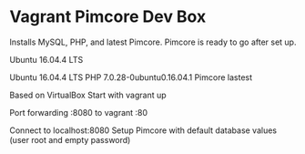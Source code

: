 # Vagrant Pimcore Dev Box

Installs MySQL, PHP, and latest Pimcore.
Pimcore is ready to go after set up.

Ubuntu 16.04.4 LTS

Ubuntu 16.04.4 LTS
PHP 7.0.28-0ubuntu0.16.04.1
Pimcore lastest


Based on VirtualBox
Start with vagrant up

Port forwarding :8080 to vagrant :80

Connect to localhost:8080
Setup Pimcore with default database values (user root and empty password)
